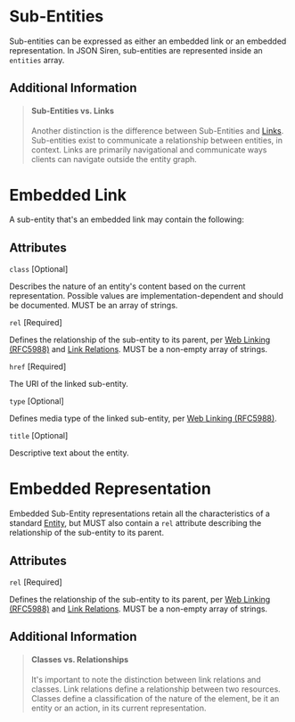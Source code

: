 # Sub-Entities

Sub-entities can be expressed as either an embedded link or an embedded representation.  In JSON Siren, sub-entities are represented inside an `entities` array.

## Additional Information

> #### Sub-Entities vs. Links
> Another distinction is the difference between Sub-Entities and [Links](links.md).  Sub-entities exist to communicate a relationship between entities, in context.  Links are primarily navigational and communicate ways clients can navigate outside the entity graph.

# Embedded Link
A sub-entity that's an embedded link may contain the following:

## Attributes

`class` [Optional]

Describes the nature of an entity's content based on the current representation.  Possible values are implementation-dependent and should be documented.  MUST be an array of strings.

`rel` [Required]

Defines the relationship of the sub-entity to its parent, per [Web Linking (RFC5988)](http://tools.ietf.org/html/rfc5988) and [Link Relations](http://www.iana.org/assignments/link-relations/link-relations.xhtml).  MUST be a non-empty array of strings.

`href` [Required]

The URI of the linked sub-entity.

`type` [Optional]

Defines media type of the linked sub-entity, per [Web Linking (RFC5988)](http://tools.ietf.org/html/rfc5988).

`title` [Optional]

Descriptive text about the entity.

# Embedded Representation

Embedded Sub-Entity representations retain all the characteristics of a standard [Entity](README.md#entity), but MUST also contain a `rel` attribute describing the relationship of the sub-entity to its parent.

## Attributes

`rel` [Required]

Defines the relationship of the sub-entity to its parent, per [Web Linking (RFC5988)](http://tools.ietf.org/html/rfc5988) and [Link Relations](http://www.iana.org/assignments/link-relations/link-relations.xhtml).  MUST be a non-empty array of strings.

## Additional Information

> #### Classes vs. Relationships
> It's important to note the distinction between link relations and classes.  Link relations define a relationship between two resources.  Classes define a classification of the nature of the element, be it an entity or an action, in its current representation.